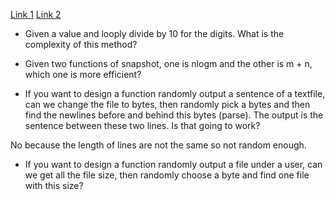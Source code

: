 [Link 1](https://productive-horse-bb0.notion.site/Roblox-Karat-2021-5-2022-2-9b07dcbba3634de080c3854c1293d0dc)
[Link 2](https://www.jianshu.com/p/fdbcba5fe5bc)

- Given a value and looply divide by 10 for the digits. What is the complexity of this method?

- Given two functions of snapshot, one is nlogm and the other is m + n, which one is more efficient?

- If you want to design a function randomly output a sentence of a textfile, can we change the file to bytes, then randomly pick a bytes and then find the newlines before and behind this bytes (parse). The output is the sentence between these two lines. Is that going to work?

No because the length of lines are not the same so not random enough.

- If you want to design a function randomly output a file under a user, can we get all the file size, then randomly choose a byte and find one file with this size?
